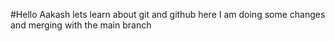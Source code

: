 #Hello Aakash lets learn about git and github 
here I am doing some changes and merging with the main branch
